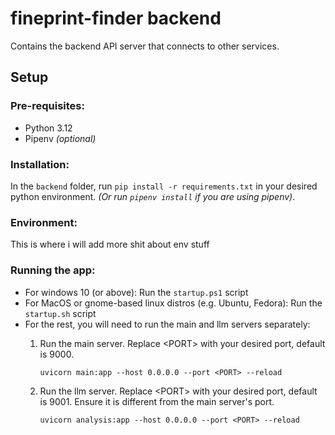 # fineprint-finder backend
Contains the backend API server that connects to other services.
## Setup
### Pre-requisites:
- Python 3.12
- Pipenv *(optional)*
### Installation:
In the `backend` folder, run `pip install -r requirements.txt` in your desired python environment. *(Or run `pipenv install` if you are using pipenv)*.
### Environment:
This is where i will add more shit about env stuff
### Running the app:
- For windows 10 (or above): Run the `startup.ps1` script
- For MacOS or gnome-based linux distros (e.g. Ubuntu, Fedora): Run the `startup.sh` script
- For the rest, you will need to run the main and llm servers separately:
    1. Run the main server. Replace \<PORT> with your desired port, default is 9000.

        `uvicorn main:app --host 0.0.0.0 --port <PORT> --reload`
    1. Run the llm server. Replace \<PORT> with your desired port, default is 9001. Ensure it is different from the main server's port.

        `uvicorn analysis:app --host 0.0.0.0 --port <PORT> --reload`
